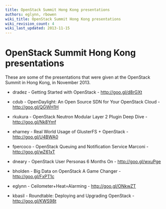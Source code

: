 ```yaml
---
title: OpenStack Summit Hong Kong presentations
authors: eglynn, rbowen
wiki_title: OpenStack Summit Hong Kong presentations
wiki_revision_count: 4
wiki_last_updated: 2013-11-15
---
```


# OpenStack Summit Hong Kong presentations

These are some of the presentations that were given at the OpenStack Summit in Hong Kong, in November 2013.

*   dradez - Getting Started with OpenStack - <http://goo.gl/d8rGXt>

<!-- -->

*   cdub - OpenDaylight: An Open Source SDN for Your OpenStack Cloud - <http://goo.gl/QGWH1H>

<!-- -->

*   rkukura - OpenStack Neutron Modular Layer 2 Plugin Deep Dive - <http://goo.gl/Nk8Ymf>

<!-- -->

*   eharney - Real World Usage of GlusterFS + OpenStack - <http://goo.gl/U4BWA0>

<!-- -->

*   fpercoco - OpenStack Queuing and Notification Service Marconi - <http://goo.gl/wZ61xT>

<!-- -->

*   dneary - OpenStack User Personas 6 Months On - <http://goo.gl/wxuPge>

<!-- -->

*   bholden - Big Data on OpenStack A Game Changer - <http://goo.gl/FxPT1c>

<!-- -->

*   eglynn - Ceilometer+Heat=Alarming - <http://goo.gl/ONkwZT>

<!-- -->

*   kbasil - Roundtable: Deploying and Upgrading OpenStack - <http://goo.gl/KWS98t>
